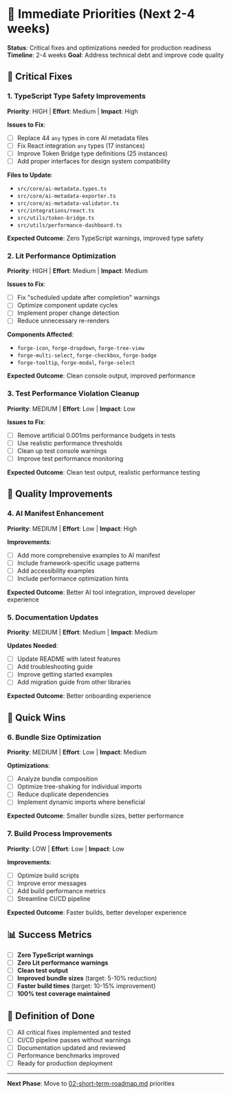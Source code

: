 # 🚀 Immediate Priorities (Next 2-4 weeks)

**Status**: Critical fixes and optimizations needed for production readiness
**Timeline**: 2-4 weeks
**Goal**: Address technical debt and improve code quality

## 🔧 **Critical Fixes**

### 1. TypeScript Type Safety Improvements
**Priority**: HIGH | **Effort**: Medium | **Impact**: High

**Issues to Fix**:
- [ ] Replace 44 `any` types in core AI metadata files
- [ ] Fix React integration `any` types (17 instances)
- [ ] Improve Token Bridge type definitions (25 instances)
- [ ] Add proper interfaces for design system compatibility

**Files to Update**:
- `src/core/ai-metadata.types.ts`
- `src/core/ai-metadata-exporter.ts`
- `src/core/ai-metadata-validator.ts`
- `src/integrations/react.ts`
- `src/utils/token-bridge.ts`
- `src/utils/performance-dashboard.ts`

**Expected Outcome**: Zero TypeScript warnings, improved type safety

### 2. Lit Performance Optimization
**Priority**: HIGH | **Effort**: Medium | **Impact**: Medium

**Issues to Fix**:
- [ ] Fix "scheduled update after completion" warnings
- [ ] Optimize component update cycles
- [ ] Implement proper change detection
- [ ] Reduce unnecessary re-renders

**Components Affected**:
- `forge-icon`, `forge-dropdown`, `forge-tree-view`
- `forge-multi-select`, `forge-checkbox`, `forge-badge`
- `forge-tooltip`, `forge-modal`, `forge-select`

**Expected Outcome**: Clean console output, improved performance

### 3. Test Performance Violation Cleanup
**Priority**: MEDIUM | **Effort**: Low | **Impact**: Low

**Issues to Fix**:
- [ ] Remove artificial 0.001ms performance budgets in tests
- [ ] Use realistic performance thresholds
- [ ] Clean up test console warnings
- [ ] Improve test performance monitoring

**Expected Outcome**: Clean test output, realistic performance testing

## 🎯 **Quality Improvements**

### 4. AI Manifest Enhancement
**Priority**: MEDIUM | **Effort**: Low | **Impact**: High

**Improvements**:
- [ ] Add more comprehensive examples to AI manifest
- [ ] Include framework-specific usage patterns
- [ ] Add accessibility examples
- [ ] Include performance optimization hints

**Expected Outcome**: Better AI tool integration, improved developer experience

### 5. Documentation Updates
**Priority**: MEDIUM | **Effort**: Medium | **Impact**: Medium

**Updates Needed**:
- [ ] Update README with latest features
- [ ] Add troubleshooting guide
- [ ] Improve getting started examples
- [ ] Add migration guide from other libraries

**Expected Outcome**: Better onboarding experience

## 🚀 **Quick Wins**

### 6. Bundle Size Optimization
**Priority**: MEDIUM | **Effort**: Low | **Impact**: Medium

**Optimizations**:
- [ ] Analyze bundle composition
- [ ] Optimize tree-shaking for individual imports
- [ ] Reduce duplicate dependencies
- [ ] Implement dynamic imports where beneficial

**Expected Outcome**: Smaller bundle sizes, better performance

### 7. Build Process Improvements
**Priority**: LOW | **Effort**: Low | **Impact**: Low

**Improvements**:
- [ ] Optimize build scripts
- [ ] Improve error messages
- [ ] Add build performance metrics
- [ ] Streamline CI/CD pipeline

**Expected Outcome**: Faster builds, better developer experience

## 📊 **Success Metrics**

- [ ] **Zero TypeScript warnings**
- [ ] **Zero Lit performance warnings**
- [ ] **Clean test output**
- [ ] **Improved bundle sizes** (target: 5-10% reduction)
- [ ] **Faster build times** (target: 10-15% improvement)
- [ ] **100% test coverage maintained**

## 🎯 **Definition of Done**

- [ ] All critical fixes implemented and tested
- [ ] CI/CD pipeline passes without warnings
- [ ] Documentation updated and reviewed
- [ ] Performance benchmarks improved
- [ ] Ready for production deployment

---

**Next Phase**: Move to [02-short-term-roadmap.md](./02-short-term-roadmap.md) priorities